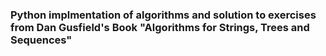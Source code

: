 ### Python implmentation of algorithms and solution to exercises from Dan Gusfield's Book "Algorithms for Strings, Trees and Sequences"

